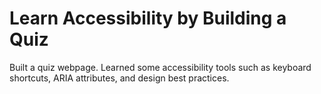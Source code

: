 
# Learn Accessibility by Building a Quiz

Built a quiz webpage. Learned some accessibility tools such as keyboard shortcuts, ARIA attributes, and design best practices.